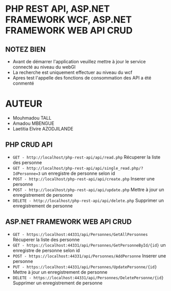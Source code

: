 # PHP REST API, ASP.NET FRAMEWORK WCF, ASP.NET FRAMEWORK WEB API CRUD

## NOTEZ BIEN
* Avant de démarrer l'application veuillez mettre à jour le service connecté au niveau du webGl
* La recherche est uniquement effectuer au niveau du wcf
* Apres test l'appelle des fonctions de consommation des API a été conmenté

# AUTEUR
* Mouhmadou TALL
* Amadou MBENGUE
* Laetitia Elvire AZODJILANDE

## PHP CRUD API
* `GET - http://localhost/php-rest-api/api/read.php` Récuperer la liste des personne
* `GET - http://localhost/php-rest-api/api/single_read.php/?IdPersonne=3` un enregistre de personne selon id
* `POST - http://localhost/php-rest-api/api/create.php` Inserer une personne
* `POST - http://localhost/php-rest-api/api/update.php` Mettre à jour un enregistrement de personne
* `DELETE - http://localhost/php-rest-api/api/delete.php` Supprimer un enregistrement de personne

## ASP.NET FRAMEWORK WEB API CRUD
* `GET - https://localhost:44331/api/Personnes/GetAllPersonnes` Récuperer la liste des personne
* `GET - https://localhost:44331/api/Personnes/GetPersonneById/{id}` un enregistre de personne selon id
* `POST - https://localhost:44331/api/Personnes/AddPersonne` Inserer une personne
* `PUT - https://localhost:44331/api/Personnes/UpdatePersonne/{id}` Mettre à jour un enregistrement de personne
* `DELETE - https://localhost:44331/api/Personnes/DeletePersonne/{id}` Supprimer un enregistrement de personne